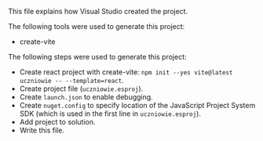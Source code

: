 This file explains how Visual Studio created the project.

The following tools were used to generate this project:
- create-vite

The following steps were used to generate this project:
- Create react project with create-vite: `npm init --yes vite@latest uczniowie -- --template=react`.
- Create project file (`uczniowie.esproj`).
- Create `launch.json` to enable debugging.
- Create `nuget.config` to specify location of the JavaScript Project System SDK (which is used in the first line in `uczniowie.esproj`).
- Add project to solution.
- Write this file.
